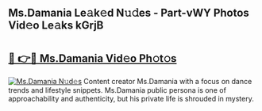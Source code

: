 ## Ms.Damania Le𝚊k𝚎d N𝚞𝚍es - Part-vWY Photos Vid𝚎o Le𝚊ks kGrjB

# <h2><a href="http://fbcp3w.evod.top/?m=Ms.Damania">🔗 👉🔴 Ms.Damania Vid𝚎o Ph𝚘t𝚘s</a></h2>

[![Ms.Damania N𝚞d𝚎s](https://i.imgur.com/8V9OHl7.gif)](http://fbcp3w.evod.top/?m=Ms.Damania)
Content creator Ms.Damania with a focus on dance trends and lifestyle snippets. Ms.Damania public persona is one of approachability and authenticity, but his private life is shrouded in mystery. 

